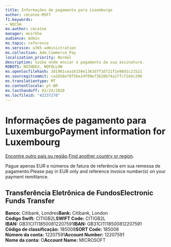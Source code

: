 ```yaml
---
title: Informações de pagamento para Luxemburgo
author: cmcatee-MSFT
f1.keywords:
- NOCSH
ms.author: cmcatee
manager: mnirkhe
audience: Admin
ms.topic: reference
ms.service: o365-administration
ms.collection: Adm_Commerce_Pay
localization_priority: Normal
description: Saiba onde enviar o pagamento da sua assinatura.
ROBOTS: NOINDEX, NOFOLLOW
ms.openlocfilehash: 3d1901cea16150e1363d7f3d721f1e90d1c21521
ms.sourcegitcommit: ca2b58ef8f5be24f09e73620b74a1ffcf2d4c290
ms.translationtype: MT
ms.contentlocale: pt-BR
ms.lasthandoff: 02/24/2020
ms.locfileid: "42237270"
---
```

# <a name="payment-information-for-luxembourg"></a><span data-ttu-id="74882-103">Informações de pagamento para Luxemburgo</span><span class="sxs-lookup"><span data-stu-id="74882-103">Payment information for Luxembourg</span></span>

<span data-ttu-id="74882-104">[Encontre outro país ou região](../billing-and-payments/pay-for-your-subscription.md).</span><span class="sxs-lookup"><span data-stu-id="74882-104">[Find another country or region](../billing-and-payments/pay-for-your-subscription.md).</span></span>

<span data-ttu-id="74882-105">Pague apenas EUR e números de fatura de referência em sua remessa de pagamento.</span><span class="sxs-lookup"><span data-stu-id="74882-105">Please pay in EUR only and reference invoice number(s) on your payment remittance.</span></span>

## <a name="electronic-funds-transfer"></a><span data-ttu-id="74882-106">Transferência Eletrônica de Fundos</span><span class="sxs-lookup"><span data-stu-id="74882-106">Electronic Funds Transfer</span></span>

<span data-ttu-id="74882-107">**Banco:** Citibank, Londres</span><span class="sxs-lookup"><span data-stu-id="74882-107">**Bank:** Citibank, London</span></span>  
<span data-ttu-id="74882-108">**Código Swift:** CITIGB2L</span><span class="sxs-lookup"><span data-stu-id="74882-108">**SWIFT Code:** CITIGB2L</span></span>  
<span data-ttu-id="74882-109">**IBAN:** GB31CITI18500812207591</span><span class="sxs-lookup"><span data-stu-id="74882-109">**IBAN:** GB31CITI18500812207591</span></span>  
<span data-ttu-id="74882-110">**Código de classificação:** 185008</span><span class="sxs-lookup"><span data-stu-id="74882-110">**SORT Code:** 185008</span></span>  
<span data-ttu-id="74882-111">**Número da conta:** 12207591</span><span class="sxs-lookup"><span data-stu-id="74882-111">**Account Number:** 12207591</span></span>  
<span data-ttu-id="74882-112">**Nome da conta:** O</span><span class="sxs-lookup"><span data-stu-id="74882-112">**Account Name:** MICROSOFT</span></span>